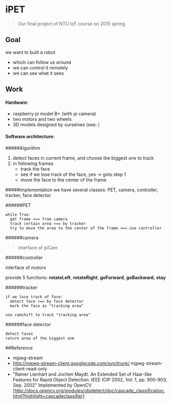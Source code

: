 # iPET 
> Our final project of NTU IoT course on 2015 spring.

## Goal
we want to built a robot
- which can follow us around
- we can control it remotely
- we can see what it sees

## Work
#### Hardware:
- raspberry pi model B+ (with pi camera)
- two motors and two wheels
- 3D models designed by ourselves (see:  )

#### Software architecture:
#####Algorithm
1. detect faces in current frame, and choose the biggest one to track
2. in following frames
   - track the face
   - see if we lose track of the face, yes -> goto step 1
   - move the face to the center of the frame

#####Implementation
we have several classes: PET, camera, controller, tracker, face detector

######PET
```
while True:
  get frame <== from camera
  track certain area <== by tracker
  try to move the area to the center of the frame <== use controller
```
######camera
> interface of piCam

######controller
> 
interface of motors
>
provide 5 functions: **rotateLeft**, **rotateRight**, **goForward**, **goBackward**, **stay**

######tracker
```
if we lose track of face:
  detect face <== by face detector
  mark the face as "tracking area"

use camshift to track "tracking area"
```
######face detector
```
detect faces
return area of the biggest one
```

##Reference
- mjpeg-stream
- http://mjpeg-stream-client.googlecode.com/svn/trunk/ mjpeg-stream-client-read-only
- "Rainer Lienhart and Jochen Maydt. An Extended Set of Haar-like Features for Rapid Object Detection. IEEE ICIP 2002, Vol. 1, pp. 900-903, Sep. 2002"
Implemented by OpenCV [http://docs.opencv.org/modules/objdetect/doc/cascade_classification.html?highlight=cascadeclassifier]
